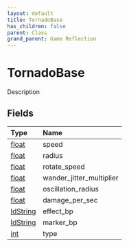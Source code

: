 ```yaml
---
layout: default
title: TornadoBase
has_children: false
parent: Class
grand_parent: Game Reflection
---
```

# TornadoBase
Description 

## Fields

| Type | Name |
|:----------|:--------------|
| [float](/riftbreaker-wiki/docs/game-reflection/components/float/) | speed |
| [float](/riftbreaker-wiki/docs/game-reflection/components/float/) | radius |
| [float](/riftbreaker-wiki/docs/game-reflection/components/float/) | rotate_speed |
| [float](/riftbreaker-wiki/docs/game-reflection/components/float/) | wander_jitter_multiplier |
| [float](/riftbreaker-wiki/docs/game-reflection/components/float/) | oscillation_radius |
| [float](/riftbreaker-wiki/docs/game-reflection/components/float/) | damage_per_sec |
| [IdString](/riftbreaker-wiki/docs/game-reflection/components/id_string/) | effect_bp |
| [IdString](/riftbreaker-wiki/docs/game-reflection/components/id_string/) | marker_bp |
| [int](/riftbreaker-wiki/docs/game-reflection/enums/int/) | type |

